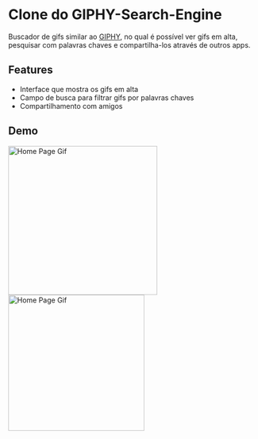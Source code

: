 # Clone do GIPHY-Search-Engine

Buscador de gifs similar ao [GIPHY](https://play.google.com/store/apps/details?id=com.giphy.messenger&hl=pt_BR&pli=1), no qual é possível ver gifs em alta, pesquisar com palavras chaves e compartilha-los através de outros apps.

## Features
 * Interface que mostra os gifs em alta
  * Campo de busca para filtrar gifs por palavras chaves
  * Compartilhamento com amigos
## Demo
<div class ="inline-block">
  <img src="https://github.com/GustavoSardinha/DEMO-GIFs/blob/main/gif_manager.gif" alt="Home Page Gif" width="300"/>
  <img src="https://raw.githubusercontent.com/GustavoSardinha/DEMO-GIFs/main/gif_manager2.gif" alt="Home Page Gif" width="274"/>
</div>
